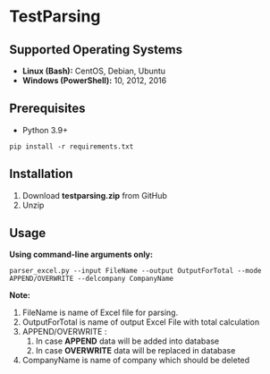 # TestParsing

## Supported Operating Systems
- **Linux (Bash):**	CentOS, Debian, Ubuntu
- **Windows (PowerShell):**	10, 2012, 2016

## Prerequisites
- Python 3.9+
```shell
pip install -r requirements.txt
```
## Installation
1. Download **testparsing.zip** from GitHub
2. Unzip 

## Usage
**Using command-line arguments only:**
```shell
parser_excel.py --input FileName --output OutputForTotal --mode APPEND/OVERWRITE --delcompany CompanyName
```
**Note:**
1. FileName is name of Excel file for parsing.
2. OutputForTotal is name of output Excel File with total calculation
3. APPEND/OVERWRITE :
    1. In case **APPEND** data will be added into database 
    2. In case **OVERWRITE** data will be replaced in database
4. CompanyName is name of company which should be deleted 
